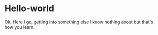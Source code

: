 # Hello-world
Ok,  Here I go, getting into something else I know nothing about but that's how you learn.
